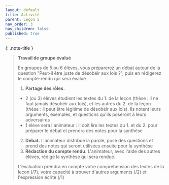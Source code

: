 ```yaml
---
layout: default
title: Activité
parent: Leçon 5
nav_order: 3
has_children: false
published: true
---
```


{: .note-title }
>**Travail de groupe évalué**
>
> En groupes de 5 ou 6 élèves, vous préparerez un débat autour de la question "Peut-il être juste de désobéir aux lois ?", puis en rédigerez le compte-rendu qui sera évalué  
>1. **Partage des rôles.**
>- 2 (ou 3) élèves étudient les textes du 1. de la leçon (thèse : il ne faut jamais désobéir aux lois), et les autres du 2. de la leçon (thèse : il peut être légitime de désobéir aux lois). Ils notent leurs arguments, exemples, et questions qu'ils poseront à leurs adversaires
>- 1 élève sera l'animateur : il doit lire les textes du 1. et du 2. pour préparer le débat et prendra des notes pour la synthèse
>2. **Débat.** L'animateur distribue la parole, pose des questions et prend des notes qui seront utilisées ensuite pour la synthèse
>3. **Rédaction du compte rendu.** L'animateur, avec l'aide des autres élèves, rédige la synthèse qui sera rendue.
>
>L'évaluation prendra en compte votre compréhension des textes de la leçon (/7), votre capacité à trouver d'autres arguments (/2) et l'expression écrite (/1)

